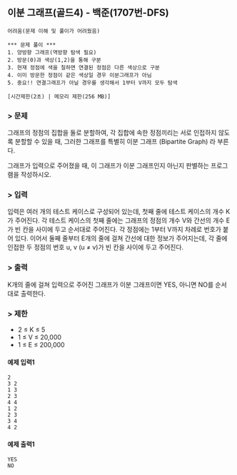 ## 이분 그래프(골드4) - 백준(1707번-DFS)
```
어려움(문제 이해 및 풀이가 어려웠음)

*** 문제 풀이 ***
1. 양방향 그래프(역방향 탐색 필요)
2. 방문(0)과 색상(1,2)을 통해 구분
3. 현재 정점에 색을 칠하면 연결된 정점은 다른 색상으로 구분
4. 이미 방문한 정점이 같은 색상일 경우 이분그래프가 아님
5. 중요!! 연결그래프가 아닐 경우를 생각해서 1부터 V까지 모두 탐색
```
`[시간제한(2초) | 메모리 제한(256 MB)]`

### > 문제
그래프의 정점의 집합을 둘로 분할하여, 각 집합에 속한 정점끼리는 서로 인접하지 않도록 분할할 수 있을 때, 
그러한 그래프를 특별히 이분 그래프 (Bipartite Graph) 라 부른다.

그래프가 입력으로 주어졌을 때, 이 그래프가 이분 그래프인지 아닌지 판별하는 프로그램을 작성하시오.

### > 입력
입력은 여러 개의 테스트 케이스로 구성되어 있는데, 첫째 줄에 테스트 케이스의 개수 K가 주어진다. 
각 테스트 케이스의 첫째 줄에는 그래프의 정점의 개수 V와 간선의 개수 E가 빈 칸을 사이에 두고 순서대로 주어진다. 
각 정점에는 1부터 V까지 차례로 번호가 붙어 있다. 이어서 둘째 줄부터 E개의 줄에 걸쳐 간선에 대한 정보가 주어지는데, 
각 줄에 인접한 두 정점의 번호 u, v (u ≠ v)가 빈 칸을 사이에 두고 주어진다.

### > 출력
K개의 줄에 걸쳐 입력으로 주어진 그래프가 이분 그래프이면 YES, 아니면 NO를 순서대로 출력한다.

### > 제한
- 2 ≤ K ≤ 5
- 1 ≤ V ≤ 20,000
- 1 ≤ E ≤ 200,000

#### 예제 입력1
```
2
3 2
1 3
2 3
4 4
1 2
2 3
3 4
4 2
```

#### 예제 출력1
```
YES
NO
```